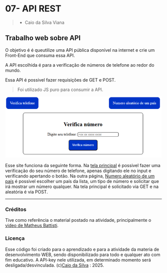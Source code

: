 # 07- API REST

> - Caio da Silva Viana

## Trabalho web sobre API

O objetivo é é queutilize uma API pública disponível na internet e crie um Front-End que consuma essa API.

A API escolhida é para a verificação de números de telefone ao redor do mundo.

Essa API é possivel fazer requisições de GET e POST.

> Foi utilizado JS puro para consumir a API.

![Tela principal do site](images/image.png)

Esse site funciona da seguinte forma. Na [tela principal](https://veriphone-api.vercel.app/) é possivel fazer uma verificação do seu número de telefone, apenas digitando ele no input e verificando apertando o botão. Na outra página, [Numero aleatório de um país](https://veriphone-api.vercel.app/aleatorio.html) é possivel escolher um país da lista, um tipo de número e solicitar que irá mostrar um número qualquer.
Na tela principal é solicitado via GET e na aleatória é via POST.

---

### Créditos

Tive como referência o material postado na atividade, principalmente o [video de Matheus Battisti](https://www.youtube.com/watch?v=qIGYM4S8x50).

### Licença

Esse código foi criado para o aprendizado e para a atividade da materia de desenvolvimento WEB, sendo disponibilizado para todo e qualquer ato com fim educativo.
A API-key nele utilizada, em determinado momento será desligada/desvinculada.
(c)[Caio da Silva](https://github.com/CaioSilvaCsv) : 2025.
